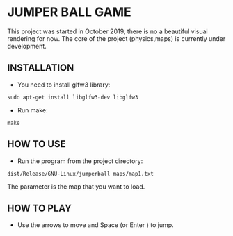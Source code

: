 JUMPER BALL GAME
================

This project was started in October 2019, there is no a beautiful visual rendering for now.
The core of the project (physics,maps) is currently under development.


INSTALLATION
------------

- You need to install glfw3 library:
```
sudo apt-get install libglfw3-dev libglfw3
```
- Run make:
```
make
```

HOW TO USE
----------

- Run the program from the project directory:
```
dist/Release/GNU-Linux/jumperball maps/map1.txt
```

The parameter is the map that you want to load.


HOW TO PLAY
-----------

- Use the arrows to move and Space (or Enter ) to jump.

